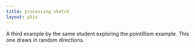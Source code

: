 ```yaml
---
title: processing sketch
layout: p5js
---
```

A third example by the same student exploring the pointillism example. This one draws in random directions.
